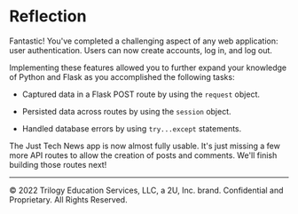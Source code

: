 # Reflection

Fantastic! You've completed a challenging aspect of any web application: user authentication. Users can now create accounts, log in, and log out.

Implementing these features allowed you to further expand your knowledge of Python and Flask as you accomplished the following tasks:

* Captured data in a Flask POST route by using the `request` object.

* Persisted data across routes by using the `session` object.

* Handled database errors by using `try...except` statements.

The Just Tech News app is now almost fully usable. It's just missing a few more API routes to allow the creation of posts and comments. We'll finish building those routes next!

---
© 2022 Trilogy Education Services, LLC, a 2U, Inc. brand. Confidential and Proprietary. All Rights Reserved.
